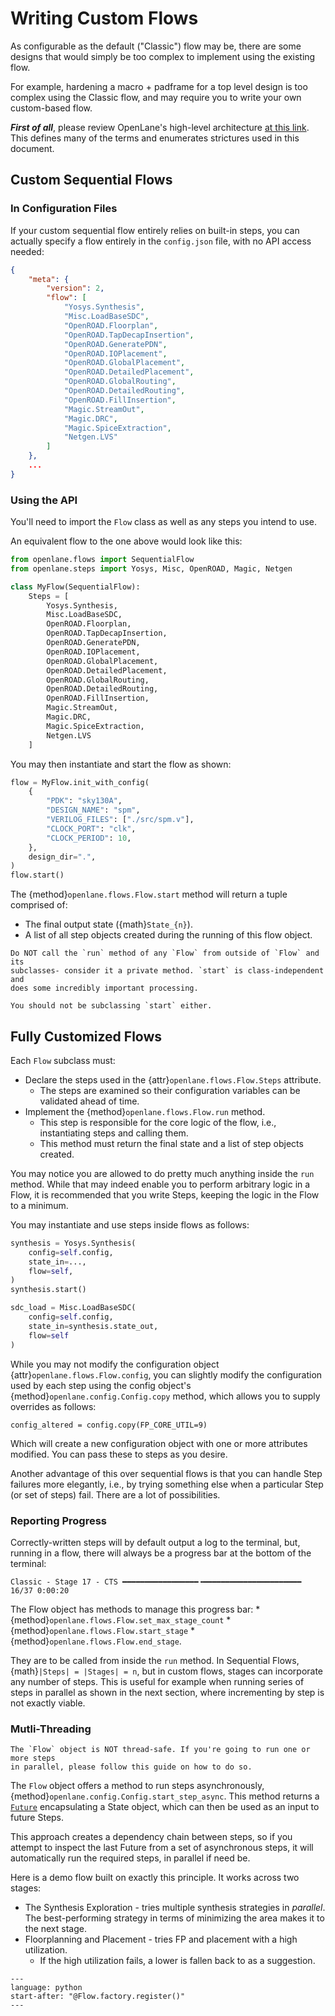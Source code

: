 # Writing Custom Flows
As configurable as the default ("Classic") flow may be, there are some designs
that would simply be too complex to implement using the existing flow.

For example, hardening a macro + padframe for a top level design is too complex
using the Classic flow, and may require you to write your own custom-based flow.

***First of all***, please review OpenLane's high-level architecture [at this link](../reference/architecture.md).
This defines many of the terms and enumerates strictures used in this document.

## Custom Sequential Flows
### In Configuration Files
If your custom sequential flow entirely relies on built-in steps, you can actually specify
a flow entirely in the `config.json` file, with no API access needed:

```json
{
    "meta": {
        "version": 2,
        "flow": [
            "Yosys.Synthesis",
            "Misc.LoadBaseSDC",
            "OpenROAD.Floorplan",
            "OpenROAD.TapDecapInsertion",
            "OpenROAD.GeneratePDN",
            "OpenROAD.IOPlacement",
            "OpenROAD.GlobalPlacement",
            "OpenROAD.DetailedPlacement",
            "OpenROAD.GlobalRouting",
            "OpenROAD.DetailedRouting",
            "OpenROAD.FillInsertion",
            "Magic.StreamOut",
            "Magic.DRC",
            "Magic.SpiceExtraction",
            "Netgen.LVS"
        ]
    },
    ...
}
```

### Using the API
You'll need to import the `Flow` class as well as any steps you intend to use.

An equivalent flow to the one above would look like this:

```python
from openlane.flows import SequentialFlow
from openlane.steps import Yosys, Misc, OpenROAD, Magic, Netgen

class MyFlow(SequentialFlow):
    Steps = [
        Yosys.Synthesis,
        Misc.LoadBaseSDC,
        OpenROAD.Floorplan,
        OpenROAD.TapDecapInsertion,
        OpenROAD.GeneratePDN,
        OpenROAD.IOPlacement,
        OpenROAD.GlobalPlacement,
        OpenROAD.DetailedPlacement,
        OpenROAD.GlobalRouting,
        OpenROAD.DetailedRouting,
        OpenROAD.FillInsertion,
        Magic.StreamOut,
        Magic.DRC,
        Magic.SpiceExtraction,
        Netgen.LVS
    ]
```

You may then instantiate and start the flow as shown:

```python
flow = MyFlow.init_with_config(
    {
        "PDK": "sky130A",
        "DESIGN_NAME": "spm",
        "VERILOG_FILES": ["./src/spm.v"],
        "CLOCK_PORT": "clk",
        "CLOCK_PERIOD": 10,
    },
    design_dir=".",
)
flow.start()
```

The {method}`openlane.flows.Flow.start` method will return a tuple comprised of:
* The final output state ({math}`State_{n}`).
* A list of all step objects created during the running of this flow object.

```{important}
Do NOT call the `run` method of any `Flow` from outside of `Flow` and its
subclasses- consider it a private method. `start` is class-independent and
does some incredibly important processing.

You should not be subclassing `start` either.
```

## Fully Customized Flows
Each `Flow` subclass must:

* Declare the steps used in the {attr}`openlane.flows.Flow.Steps` attribute.
    * The steps are examined so their configuration variables can be validated ahead of time.
* Implement the {method}`openlane.flows.Flow.run` method.
    * This step is responsible for the core logic of the flow, i.e., instantiating
    steps and calling them.
    * This method must return the final state and a list of step objects created.

You may notice you are allowed to do pretty much anything inside the `run` method.
While that may indeed enable you to perform arbitrary logic in a Flow, it is 
recommended that you write Steps, keeping the logic in the Flow to a minimum.

You may instantiate and use steps inside flows as follows:

```python
synthesis = Yosys.Synthesis(
    config=self.config,
    state_in=...,
    flow=self,
)
synthesis.start()

sdc_load = Misc.LoadBaseSDC(
    config=self.config,
    state_in=synthesis.state_out,
    flow=self
)
```

While you may not modify the configuration object {attr}`openlane.flows.Flow.config`,
you can slightly modify the configuration used by each step using the config object's
{method}`openlane.config.Config.copy` method, which allows you to supply overrides as follows:

```python3
config_altered = config.copy(FP_CORE_UTIL=9)
```

Which will create a new configuration object with one or more attributes modified.
You can pass these to steps as you desire.

Another advantage of this over sequential flows is that you can handle Step failures
more elegantly, i.e., by trying something else when a particular Step (or set of steps) fail.
There are a lot of possibilities.

### Reporting Progress
Correctly-written steps will by default output a log to the terminal, but, running
in a flow, there will always be a progress bar at the bottom of the terminal:

```
Classic - Stage 17 - CTS ━━━━━━━━━━━━━━━━━╺━━━━━━━━━━━━━━━━━━━━━━ 16/37 0:00:20
```

The Flow object has methods to manage this progress bar:
    * {method}`openlane.flows.Flow.set_max_stage_count`
    * {method}`openlane.flows.Flow.start_stage`
    * {method}`openlane.flows.Flow.end_stage`.

They are to be called from inside the `run` method. In Sequential Flows,
{math}`|Steps| = |Stages| = n`, but in custom flows, stages can incorporate any
number of steps. This is useful for example when running series of steps in parallel
as shown in the next section, where incrementing by step is not exactly viable.

### Mutli-Threading
```{important}
The `Flow` object is NOT thread-safe. If you're going to run one or more steps
in parallel, please follow this guide on how to do so.
```

The `Flow` object offers a method to run steps asynchronously, {method}`openlane.config.Config.start_step_async`.
This method returns a [`Future`](https://en.wikipedia.org/wiki/Futures_and_promises)
encapsulating a State object, which can then be used as an input to future Steps.

This approach creates a dependency chain between steps, so if you attempt to
inspect the last Future from a set of asynchronous steps, it will automatically
run the required steps, in parallel if need be.

Here is a demo flow built on exactly this principle. It works across two stages:
* The Synthesis Exploration - tries multiple synthesis strategies in *parallel*.
    The best-performing strategy in terms of minimizing the area makes it to the
    next stage.
* Floorplanning and Placement - tries FP and placement with a high utilization.
    * If the high utilization fails, a lower is fallen back to as a suggestion.

```{literalinclude} ../../../openlane/flows/optimizing.py
---
language: python
start-after: "@Flow.factory.register()"
---
```